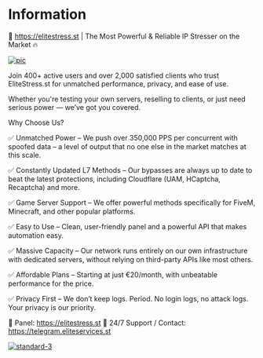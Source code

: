 # Information
🚀 https://elitestress.st | The Most Powerful & Reliable IP Stresser on the Market 🔥

<a href="https://elitestress.st?github"><img src="https://i.ibb.co/HLmdGrZQ/photo-2025-07-07-14-35-40.jpg" alt="pic" border="0"></a>

Join 400+ active users and over 2,000 satisfied clients who trust EliteStress.st for unmatched performance, privacy, and ease of use.

Whether you're testing your own servers, reselling to clients, or just need serious power — we’ve got you covered.

Why Choose Us?

✅ Unmatched Power – We push over 350,000 PPS per concurrent with spoofed data – a level of output that no one else in the market matches at this scale.

✅ Constantly Updated L7 Methods – Our bypasses are always up to date to beat the latest protections, including Cloudflare (UAM, HCaptcha, Recaptcha) and more.

✅ Game Server Support – We offer powerful methods specifically for FiveM, Minecraft, and other popular platforms.

✅ Easy to Use – Clean, user-friendly panel and a powerful API that makes automation easy.

✅ Massive Capacity – Our network runs entirely on our own infrastructure with dedicated servers, without relying on third-party APIs like most others.

✅ Affordable Plans – Starting at just €20/month, with unbeatable performance for the price.

✅ Privacy First – We don’t keep logs. Period. No login logs, no attack logs. Your privacy is our priority.

🔗 Panel: https://elitestress.st
👥 24/7 Support / Contact: https://telegram.eliteservices.st

<a href="https://elitestress.st?github"><img src="https://i.ibb.co/xtjGw8qm/elitenetwork.gif" alt="standard-3" border="0"></a>

